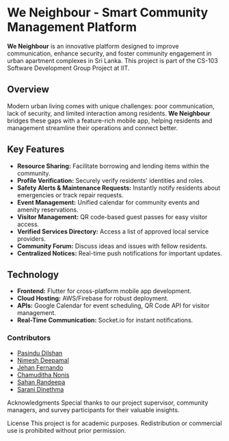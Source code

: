 # We Neighbour - Smart Community Management Platform

**We Neighbour** is an innovative platform designed to improve communication, enhance security, and foster community engagement in urban apartment complexes in Sri Lanka. This project is part of the CS-103 Software Development Group Project at IIT.

## Overview

Modern urban living comes with unique challenges: poor communication, lack of security, and limited interaction among residents. **We Neighbour** bridges these gaps with a feature-rich mobile app, helping residents and management streamline their operations and connect better.

## Key Features
- **Resource Sharing:** Facilitate borrowing and lending items within the community.
- **Profile Verification:** Securely verify residents' identities and roles.
- **Safety Alerts & Maintenance Requests:** Instantly notify residents about emergencies or track repair requests.
- **Event Management:** Unified calendar for community events and amenity reservations.
- **Visitor Management:** QR code-based guest passes for easy visitor access.
- **Verified Services Directory:** Access a list of approved local service providers.
- **Community Forum:** Discuss ideas and issues with fellow residents.
- **Centralized Notices:** Real-time push notifications for important updates.

## Technology
- **Frontend:** Flutter for cross-platform mobile app development.
- **Cloud Hosting:** AWS/Firebase for robust deployment.
- **APIs:** Google Calendar for event scheduling, QR Code API for visitor management.
- **Real-Time Communication:** Socket.io for instant notifications.

### Contributors
- <a href="https://github.com/alwaysPasindu"> Pasindu Dilshan </a>
- <a href="https://github.com/NimeshDeepamal"> Nimesh Deepamal</a>
- <a href="https://github.com/Jehanfernando02"> Jehan Fernando </a>
- <a href="https://github.com/chamuditha6"> Chamuditha Nonis</a>
- <a href="https://github.com/sahanrandeepa">Sahan Randeepa</a>
- <a href="https://github.com/saranidinethma">Sarani Dinethma</a>

Acknowledgments
Special thanks to our project supervisor, community managers, and survey participants for their valuable insights.

License
This project is for academic purposes. Redistribution or commercial use is prohibited without prior permission.

